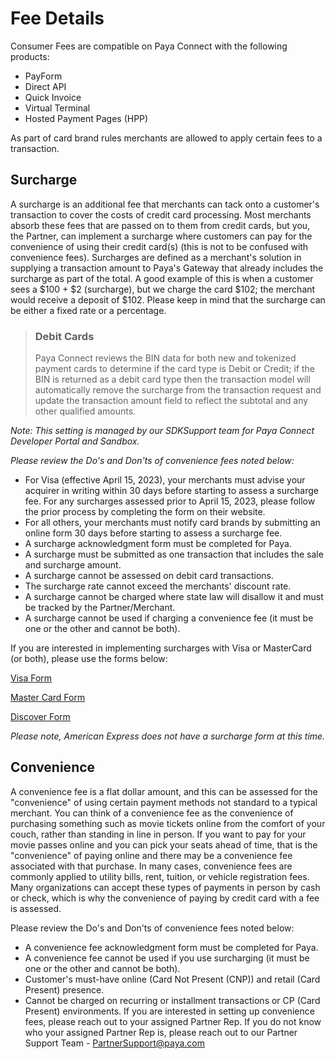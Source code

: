# Fee Details

Consumer Fees are compatible on Paya Connect with the following products:
*	PayForm
*	Direct API
*	Quick Invoice
*	Virtual Terminal
*	Hosted Payment Pages (HPP)

As part of card brand rules merchants are allowed to apply certain fees to a transaction. 

## Surcharge
A surcharge is an additional fee that merchants can tack onto a customer's transaction to cover the costs of credit card processing. Most merchants absorb these fees that are passed on to them from credit cards, but you, the Partner, can implement a surcharge where customers can pay for the convenience of using their credit card(s) (this is not to be confused with convenience fees).
Surcharges are defined as a merchant's solution in supplying a transaction amount to Paya's Gateway that already includes the surcharge as part of the total. A good example of this is when a customer sees a $100 + $2 (surcharge), but we charge the card $102; the merchant would receive a deposit of $102. Please keep in mind that the surcharge can be either a fixed rate or a percentage. 

>### Debit Cards
>Paya Connect reviews the BIN data for both new and tokenized payment cards to determine if the card type is Debit or Credit; if the BIN is returned as a debit card type then the transaction model will automatically remove the surcharge from the transaction request and update the transaction amount field to reflect the subtotal and any other qualified amounts.  

_*Note: This setting is managed by our SDKSupport team for Paya Connect Developer Portal and Sandbox.*_

_Please review the Do's and Don'ts of convenience fees noted below:_

*	For Visa (effective April 15, 2023), your merchants must advise your acquirer in writing within 30 days before starting to assess a surcharge fee. For any surcharges assessed prior to April 15, 2023, please follow the prior process by completing the form on their website. 
*	For all others, your merchants must notify card brands by submitting an online form 30 days before starting to assess a surcharge fee.
*	A surcharge acknowledgment form must be completed for Paya.
*	A surcharge must be submitted as one transaction that includes the sale and surcharge amount. 
*	A surcharge cannot be assessed on debit card transactions. 
*	The surcharge rate cannot exceed the merchants' discount rate.
*	A surcharge cannot be charged where state law will disallow it and must be tracked by the Partner/Merchant.
*	A surcharge cannot be used if charging a convenience fee (it must be one or the other and cannot be both). 

If you are interested in implementing surcharges with Visa or MasterCard (or both), please use the forms below:

[Visa Form](https://usa.visa.com/Forms/merchant-surcharge-notification-form.html)

[Master Card Form](https://www.mastercard.us/en-us/surcharge-disclosure-webform.html)

[Discover Form](https://www.pdffiller.com/453217869--merchant-surcharge-notification-form-Discover-Network-)

_Please note, American Express does not have a surcharge form at this time._ 
 
## Convenience

A convenience fee is a flat dollar amount, and this can be assessed for the "convenience" of using certain payment methods not standard to a typical merchant. You can think of a convenience fee as the convenience of purchasing something such as movie tickets online from the comfort of your couch, rather than standing in line in person. If you want to pay for your movie passes online and you can pick your seats ahead of time, that is the "convenience" of paying online and there may be a convenience fee associated with that purchase. 
In many cases, convenience fees are commonly applied to utility bills, rent, tuition, or vehicle registration fees. Many organizations can accept these types of payments in person by cash or check, which is why the convenience of paying by credit card with a fee is assessed. 

Please review the Do's and Don'ts of convenience fees noted below:
*	A convenience fee acknowledgment form must be completed for Paya.
*	A convenience fee cannot be used if you use surcharging (it must be one or the other and cannot be both).  
*	Customer's must-have online (Card Not Present (CNP)) and retail (Card Present) presence. 
*	Cannot be charged on recurring or installment transactions or CP (Card Present) environments. 
If you are interested in setting up convenience fees, please reach out to your assigned Partner Rep. If you do not know who your assigned Partner Rep is, please reach out to our Partner Support Team - PartnerSupport@paya.com
